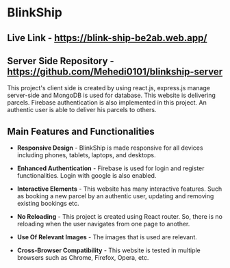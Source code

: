 # BlinkShip

## **Live Link** - <a href="https://blink-ship-be2ab.web.app/">https://blink-ship-be2ab.web.app/</a>

## **Server Side Repository** - <a href="https://github.com/Mehedi0101/blinkship-server">https://github.com/Mehedi0101/blinkship-server</a> 

This project's client side is created by using react.js, express.js manage server-side and MongoDB is used for database. This website is delivering parcels. Firebase authentication is also implemented in this project.
An authentic user is able to deliver his parcels to others.

## Main Features and Functionalities
- **Responsive Design** - BlinkShip is made responsive for all devices including phones, tablets, laptops, and desktops.

- **Enhanced Authentication** - Firebase is used for login and register functionalities. Login with google is also enabled.

- **Interactive Elements** - This website has many interactive features. Such as booking a new parcel by an authentic user, updating and removing existing bookings etc.

- **No Reloading** - This project is created using React router. So, there is no reloading when the user navigates from one page to another.

- **Use Of Relevant Images** - The images that is used are relevant.

- **Cross-Browser Compatibility** - This website is tested in multiple browsers such as Chrome, Firefox, Opera, etc.
